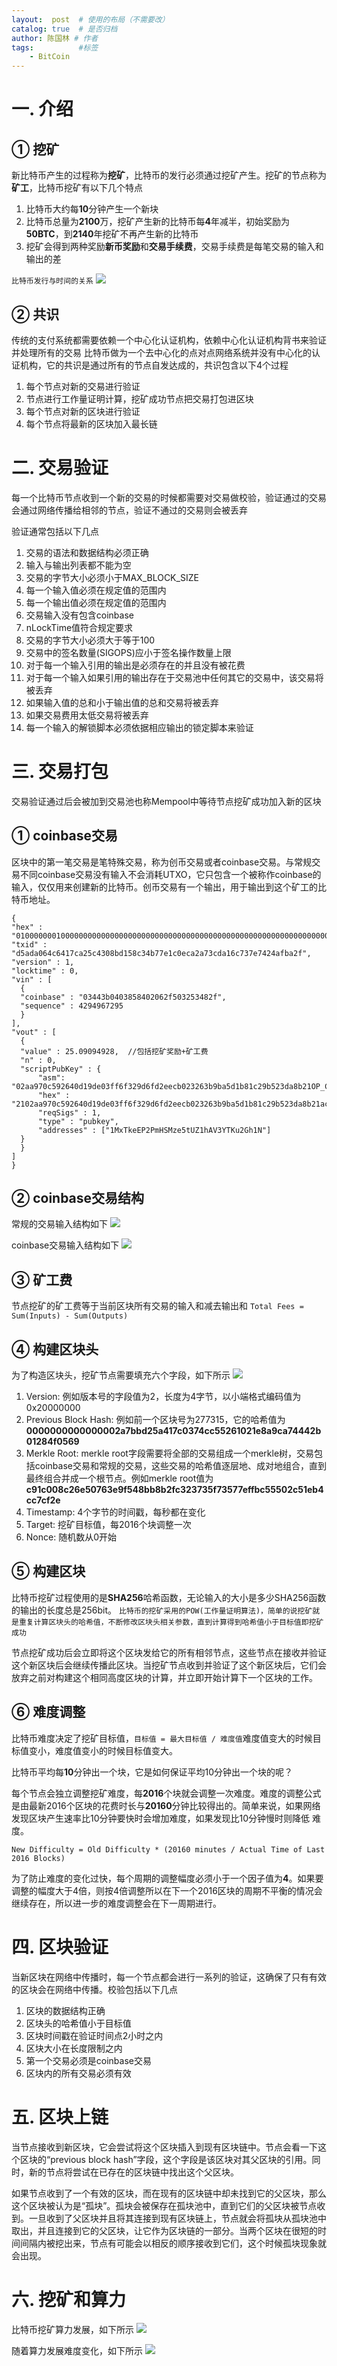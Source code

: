 ```yaml
---
layout:  post  # 使用的布局（不需要改）
catalog: true  # 是否归档
author: 陈国林 # 作者
tags:          #标签
    - BitCoin
---
```


# 一. 介绍
## ① 挖矿
新比特币产生的过程称为**挖矿**，比特币的发行必须通过挖矿产生。挖矿的节点称为**矿工**，比特币挖矿有以下几个特点

1. 比特币大约每**10**分钟产生一个新块
2. 比特币总量为**2100**万，挖矿产生新的比特币每**4**年减半，初始奖励为**50BTC**，到**2140**年挖矿不再产生新的比特币
3. 挖矿会得到两种奖励**新币奖励**和**交易手续费**，交易手续费是每笔交易的输入和输出的差

`比特币发行与时间的关系`
![](http://upload-images.jianshu.io/upload_images/1785959-8940ef3f6c6357d4.png?imageMogr2/auto-orient/strip%7CimageView2/2/w/1240)

## ② 共识
传统的支付系统都需要依赖一个中心化认证机构，依赖中心化认证机构背书来验证并处理所有的交易
比特币做为一个去中心化的点对点网络系统并没有中心化的认证机构，它的共识是通过所有的节点自发达成的，共识包含以下4个过程

1. 每个节点对新的交易进行验证
2. 节点进行工作量证明计算，挖矿成功节点把交易打包进区块
3. 每个节点对新的区块进行验证
4. 每个节点将最新的区块加入最长链

# 二. 交易验证
每一个比特币节点收到一个新的交易的时候都需要对交易做校验，验证通过的交易会通过网络传播给相邻的节点，验证不通过的交易则会被丢弃

验证通常包括以下几点
1. 交易的语法和数据结构必须正确
2. 输入与输出列表都不能为空
3. 交易的字节大小必须小于MAX_BLOCK_SIZE
4. 每一个输入值必须在规定值的范围内
5. 每一个输出值必须在规定值的范围内
6. 交易输入没有包含coinbase
7. nLockTime值符合规定要求
8. 交易的字节大小必须大于等于100
9. 交易中的签名数量(SIGOPS)应小于签名操作数量上限
10. 对于每一个输入引用的输出是必须存在的并且没有被花费
11. 对于每一个输入如果引用的输出存在于交易池中任何其它的交易中，该交易将被丢弃
12. 如果输入值的总和小于输出值的总和交易将被丢弃
13. 如果交易费用太低交易将被丢弃
14. 每一个输入的解锁脚本必须依据相应输出的锁定脚本来验证

# 三. 交易打包
交易验证通过后会被加到交易池也称Mempool中等待节点挖矿成功加入新的区块
## ① coinbase交易
区块中的第一笔交易是笔特殊交易，称为创币交易或者coinbase交易。与常规交易不同coinbase交易没有输入不会消耗UTXO，它只包含一个被称作coinbase的输入，仅仅用来创建新的比特币。创币交易有一个输出，用于输出到这个矿工的比特币地址。
```
{
"hex" : "01000000010000000000000000000000000000000000000000000000000000000000000000ffffffff0f03443b0403858402062f503253482fffffffff0110c08d9500000000232102aa970c592640d19de03ff6f329d6fd2eecb023263b9ba5d1b81c29b523da8b21ac00000000",
"txid" : "d5ada064c6417ca25c4308bd158c34b77e1c0eca2a73cda16c737e7424afba2f",
"version" : 1,
"locktime" : 0,
"vin" : [
  {
  "coinbase" : "03443b0403858402062f503253482f",
  "sequence" : 4294967295
  }
],
"vout" : [
  {
  "value" : 25.09094928,  //包括挖矿奖励+矿工费
  "n" : 0,
  "scriptPubKey" : {
      "asm": "02aa970c592640d19de03ff6f329d6fd2eecb023263b9ba5d1b81c29b523da8b21OP_CHECKSIG",
      "hex" : "2102aa970c592640d19de03ff6f329d6fd2eecb023263b9ba5d1b81c29b523da8b21ac",
      "reqSigs" : 1,
      "type" : "pubkey",
      "addresses" : ["1MxTkeEP2PmHSMze5tUZ1hAV3YTKu2Gh1N"]
  }
  }
]
}
```

## ② coinbase交易结构
常规的交易输入结构如下
![](http://upload-images.jianshu.io/upload_images/1785959-4b0689f622fae44f.png?imageMogr2/auto-orient/strip%7CimageView2/2/w/1240)

coinbase交易输入结构如下
![](http://upload-images.jianshu.io/upload_images/1785959-dfe0a126593d1973.png?imageMogr2/auto-orient/strip%7CimageView2/2/w/1240)

## ③ 矿工费
节点挖矿的矿工费等于当前区块所有交易的输入和减去输出和
`Total Fees = Sum(Inputs) - Sum(Outputs)`

## ④ 构建区块头
为了构造区块头，挖矿节点需要填充六个字段，如下所示
![](http://upload-images.jianshu.io/upload_images/1785959-1815d9f1d57ee8f6.png?imageMogr2/auto-orient/strip%7CimageView2/2/w/1240)

1. Version:  例如版本号的字段值为2，长度为4字节，以小端格式编码值为 0x20000000
2. Previous Block Hash: 例如前一个区块号为277315，它的哈希值为**0000000000000002a7bbd25a417c0374cc55261021e8a9ca74442b01284f0569**
3. Merkle Root: merkle root字段需要将全部的交易组成一个merkle树，交易包括coinbase交易和常规的交易，这些交易的哈希值逐层地、成对地组合，直到最终组合并成一个根节点。例如merkle root值为**c91c008c26e50763e9f548bb8b2fc323735f73577effbc55502c51eb4cc7cf2e**
4. Timestamp: 4个字节的时间戳，每秒都在变化
5. Target: 挖矿目标值，每2016个块调整一次
6. Nonce: 随机数从0开始

## ⑤ 构建区块
比特币挖矿过程使用的是**SHA256**哈希函数，​无论输入的大小是多少SHA256函数的输出的长度总是256bit。
`比特币的挖矿采用的POW(工作量证明算法)，简单的说挖矿就是重复计算区块头的哈希值，不断修改区块头相关参数，直到计算得到哈希值小于目标值即挖矿成功`

​节点挖矿成功后会立即将这个区块发给它的所有相邻节点，这些节点在接收并验证这个新区块后会继续传播此区块。当挖矿节点收到并验证了这个新区块后，它们会放弃之前对构建这个相同高度区块的计算，并立即开始计算下一个区块的工作。

## ⑥ 难度调整
比特币难度决定了挖矿目标值，`目标值 = 最大目标值 / 难度值`难度值变大的时候目标值变小，难度值变小的时候目标值变大。

比特币平均每**10**分钟出一个块，它是如何保证平均10分钟出一个块的呢？

每个节点会独立调整挖矿难度，每**2016**个块就会调整一次难度。难度的调整公式是由最新2016个区块的花费时长与**20160**分钟比较得出的。简单来说，如果网络发现区块产生速率比10分钟要快时会增加难度，如果发现比10分钟慢时则降低 难度。

`New Difficulty = Old Difficulty * (20160 minutes / Actual Time of Last 2016 Blocks)`

为了防止难度的变化过快，每个周期的调整幅度必须小于一个因子值为**4**。如果要调整的幅度大于4倍，则按4倍调整所以在下一个2016区块的周期不平衡的情况会继续存在，所以进一步的难度调整会在下一周期进行。

# 四. 区块验证
当新区块在网络中传播时，每一个节点都会进行一系列的验证，这确保了只有有效的区块会在网络中传播。校验包括以下几点
1. 区块的数据结构正确
2. 区块头的哈希值小于目标值
3. 区块时间戳在验证时间点2小时之内
4. 区块大小在长度限制之内
5. 第一个交易必须是coinbase交易
6. 区块内的所有交易必须有效

# 五. 区块上链
当节点接收到新区块，它会尝试将这个区块插入到现有区块链中。节点会看一下这个区块的“previous block hash”字段，这个字段是该区块对其父区块的引用。同时，新的节点将尝试在已存在的区块链中找出这个父区块。

如果节点收到了一个有效的区块，而在现有的区块链中却未找到它的父区块，那么这个区块被认为是“孤块”。孤块会被保存在孤块池中，直到它们的父区块被节点收到。一旦收到了父区块并且将其连接到现有区块链上，节点就会将孤块从孤块池中取出，并且连接到它的父区块，让它作为区块链的一部分。当两个区块在很短的时间间隔内被挖出来，节点有可能会以相反的顺序接收到它们，这个时候孤块现象就会出现。

# 六. 挖矿和算力
比特币挖矿算力发展，如下所示
![](http://upload-images.jianshu.io/upload_images/1785959-9c09f7243c5849cc.png?imageMogr2/auto-orient/strip%7CimageView2/2/w/1240)

随着算力发展难度变化，如下所示
![](http://upload-images.jianshu.io/upload_images/1785959-64a274ed95aebf3d.png?imageMogr2/auto-orient/strip%7CimageView2/2/w/1240)

